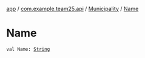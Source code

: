 [app](../../index.md) / [com.example.team25.api](../index.md) / [Municipality](index.md) / [Name](./-name.md)

# Name

`val Name: `[`String`](https://kotlinlang.org/api/latest/jvm/stdlib/kotlin/-string/index.html)